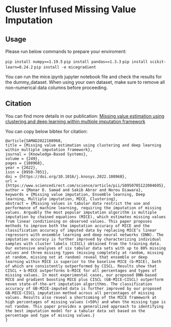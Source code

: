 # Cluster Infused Missing Value Imputation

## Usage
Please run below commands to prepare your enviroment:

`pip install numpy==1.19.5`
`pip install pandas==1.3.3`
`pip install scikit-learn=0.24.2`
`pip install -e micegradient`

You can run the mice.ipynb jupyter notebook file and check the results for the dummy_dataset.
When using your own dataset, make sure to remove all non-numerical data columns before proceeding.


## Citation
You can find more details in our publication: [Missing value estimation using clustering and deep learning within multiple imputation framework](https://www.sciencedirect.com/science/article/abs/pii/S0950705122004695)

You can copy below bibtex for citation:
```
@article{SAMAD2022108968,
title = {Missing value estimation using clustering and deep learning within multiple imputation framework},
journal = {Knowledge-Based Systems},
volume = {249},
pages = {108968},
year = {2022},
issn = {0950-7051},
doi = {https://doi.org/10.1016/j.knosys.2022.108968},
url = {https://www.sciencedirect.com/science/article/pii/S0950705122004695},
author = {Manar D. Samad and Sakib Abrar and Norou Diawara},
keywords = {Missing value imputation, Ensemble learning, Deep learning, Multiple imputation, MICE, Clustering},
abstract = {Missing values in tabular data restrict the use and performance of machine learning, requiring the imputation of missing values. Arguably the most popular imputation algorithm is multiple imputation by chained equations (MICE), which estimates missing values from linear conditioning on observed values. This paper proposes methods to improve both the imputation accuracy of MICE and the classification accuracy of imputed data by replacing MICE’s linear regressors with ensemble learning and deep neural networks (DNN). The imputation accuracy is further improved by characterizing individual samples with cluster labels (CISCL) obtained from the training data. Our extensive analyses of six tabular data sets with up to 80% missing values and three missing types (missing completely at random, missing at random, missing not at random) reveal that ensemble or deep learning within MICE is superior to the baseline MICE (b-MICE), both of which are consistently outperformed by CISCL. Results show that CISCL + b-MICE outperforms b-MICE for all percentages and types of missing values. In most experimental cases, our proposed DNN-based MICE and gradient boosting MICE plus CISCL (GB-MICE-CISCL) outperform seven state-of-the-art imputation algorithms. The classification accuracy of GB-MICE-imputed data is further improved by our proposed GB-MICE-CISCL imputation method across all percentages of missing values. Results also reveal a shortcoming of the MICE framework at high percentages of missing values (>50%) and when the missing type is not random. This paper provides a generalized approach to identifying the best imputation model for a tabular data set based on the percentage and type of missing values.}
}
```
